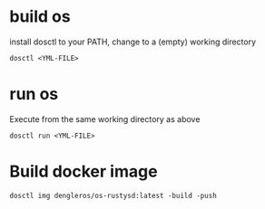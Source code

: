 # build os


install dosctl to your PATH, change to a (empty) working directory
```
dosctl <YML-FILE>
```

# run os

Execute from the same working directory as above
```
dosctl run <YML-FILE>
```

# Build docker image

```
dosctl img dengleros/os-rustysd:latest -build -push
```
